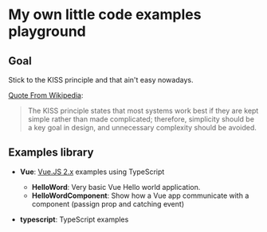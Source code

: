 # My own little code examples playground

## Goal 

Stick to the KISS principle and that ain't easy nowadays. 

[Quote From Wikipedia](https://en.wikipedia.org/wiki/KISS_principle): 

> The KISS principle states that most systems work best if they are kept simple rather than made complicated; therefore, simplicity should be a key goal in design, and unnecessary complexity should be avoided.

## Examples library 

- **Vue**: [Vue.JS 2.x](https://vuejs.org/) examples using TypeScript 
    - **HelloWord**: Very basic Vue Hello world application.  
    - **HelloWordComponent**: Show how a Vue app communicate with a component (passign prop and catching event)

- **typescript**: TypeScript examples